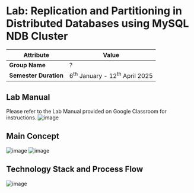 # Lab: Replication and Partitioning in Distributed Databases using MySQL NDB Cluster

| **Attribute**| Value |
|---------------|---------------------------------------------------------|
| **Group Name**| ? |
| **Semester Duration**| 6<sup>th</sup> January - 12<sup>th</sup> April 2025 |

## Lab Manual

Please refer to the Lab Manual provided on Google Classroom for instructions.
![image](https://github.com/user-attachments/assets/26c1d473-0b34-4ee8-8764-f82a8ca5cdba)

## Main Concept

![image](https://github.com/user-attachments/assets/183f8310-887a-42f4-b712-80d41a8b85fe)
![image](https://github.com/user-attachments/assets/1a43b2a9-bd54-4689-a9d6-802f44f0bbaf)

## Technology Stack and Process Flow

![image](https://github.com/user-attachments/assets/4bd405b6-eeb4-4a50-b47d-9082faccee9a)
